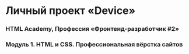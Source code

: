 # Личный проект «Device»

### HTML Academy, Профессия «Фронтенд-разработчик #2»

### Модуль 1. HTML и CSS. Профессиональная вёрстка сайтов

